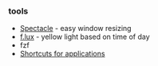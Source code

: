 ### tools 

- [Spectacle](https://www.spectacleapp.com) - easy window resizing 
- [f.lux](https://justgetflux.com) - yellow light based on time of day
- fzf
- [Shortcuts for applications](https://appleinsider.com/articles/18/03/14/how-to-create-keyboard-shortcuts-to-launch-apps-in-macos-using-automator)
